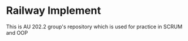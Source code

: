 # Railway Implement

This is AU 202.2 group's repository which is used for practice in SCRUM and OOP